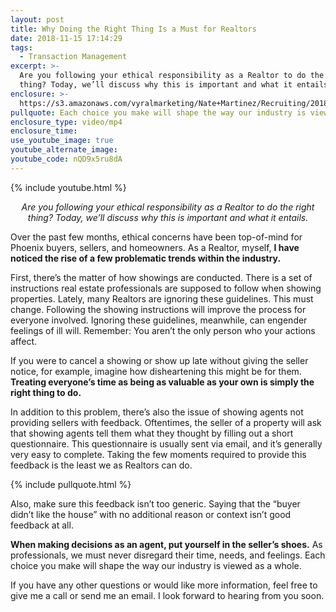 ```yaml
---
layout: post
title: Why Doing the Right Thing Is a Must for Realtors
date: 2018-11-15 17:14:29
tags:
  - Transaction Management
excerpt: >-
  Are you following your ethical responsibility as a Realtor to do the right
  thing? Today, we’ll discuss why this is important and what it entails.
enclosure: >-
  https://s3.amazonaws.com/vyralmarketing/Nate+Martinez/Recruiting/2018/Valley+of+the+Sun+Real+Estate+Agent-+Doing+The+Right+Thing.mp4
pullquote: Each choice you make will shape the way our industry is viewed as a whole.
enclosure_type: video/mp4
enclosure_time:
use_youtube_image: true
youtube_alternate_image:
youtube_code: nQD9x5ru8dA
---
```


{% include youtube.html %}

<p style="text-align: center;"><em>Are you following your ethical responsibility as a Realtor to do the right thing? Today, we’ll discuss why this is important and what it entails.</em></p>

Over the past few months, ethical concerns have been top-of-mind for Phoenix buyers, sellers, and homeowners. As a Realtor, myself, **I have noticed the rise of a few problematic trends within the industry.&nbsp;**

First, there’s the matter of how showings are conducted. There is a set of instructions real estate professionals are supposed to follow when showing properties. Lately, many Realtors are ignoring these guidelines. This must change. Following the showing instructions will improve the process for everyone involved. Ignoring these guidelines, meanwhile, can engender feelings of ill will. Remember: You aren’t the only person who your actions affect.&nbsp;

If you were to cancel a showing or show up late without giving the seller notice, for example, imagine how disheartening this might be for them. **Treating everyone’s time as being as valuable as your own is simply the right thing to do.**&nbsp;

In addition to this problem, there’s also the issue of showing agents not providing sellers with feedback. Oftentimes, the seller of a property will ask that showing agents tell them what they thought by filling out a short questionnaire. This questionnaire is usually sent via email, and it’s generally very easy to complete. Taking the few moments required to provide this feedback is the least we as Realtors can do.

{% include pullquote.html %}

Also, make sure this feedback isn’t too generic. Saying that the “buyer didn’t like the house” with no additional reason or context isn’t good feedback at all.&nbsp;

**When making decisions as an agent, put yourself in the seller’s shoes.** As professionals, we must never disregard their time, needs, and feelings. Each choice you make will shape the way our industry is viewed as a whole.

If you have any other questions or would like more information, feel free to give me a call or send me an email. I look forward to hearing from you soon.